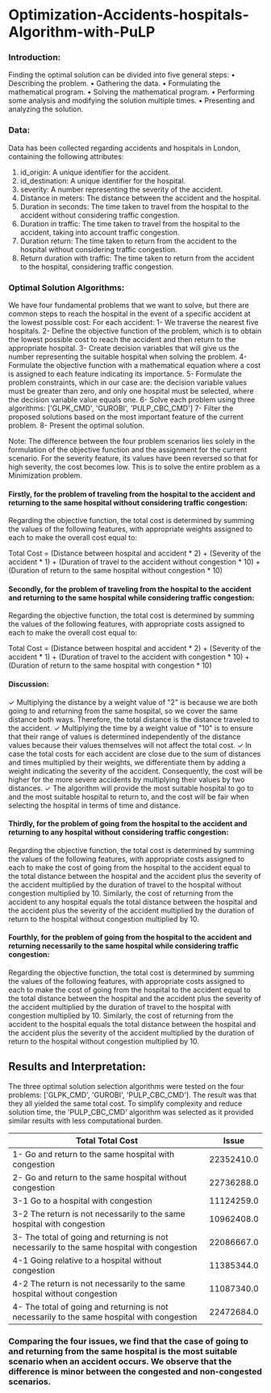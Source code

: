 # Optimization-Accidents-hospitals-Algorithm-with-PuLP

### Introduction:
Finding the optimal solution can be divided into five general steps:
• Describing the problem.
• Gathering the data.
• Formulating the mathematical program.
• Solving the mathematical program.
• Performing some analysis and modifying the solution multiple times.
• Presenting and analyzing the solution.

### Data:
Data has been collected regarding accidents and hospitals in London, containing the following attributes:

1. id_origin: A unique identifier for the accident.
2. id_destination: A unique identifier for the hospital.
3. severity: A number representing the severity of the accident.
4. Distance in meters: The distance between the accident and the hospital.
5. Duration in seconds: The time taken to travel from the hospital to the accident without considering traffic congestion.
6. Duration in traffic: The time taken to travel from the hospital to the accident, taking into account traffic congestion.
7. Duration return: The time taken to return from the accident to the hospital without considering traffic congestion.
8. Return duration with traffic: The time taken to return from the accident to the hospital, considering traffic congestion.

### Optimal Solution Algorithms:
We have four fundamental problems that we want to solve, but there are common steps to reach the hospital in the event of a specific accident at the lowest possible cost:
For each accident:
1- We traverse the nearest five hospitals.
2- Define the objective function of the problem, which is to obtain the lowest possible cost to reach the accident and then return to the appropriate hospital.
3- Create decision variables that will give us the number representing the suitable hospital when solving the problem.
4- Formulate the objective function with a mathematical equation where a cost is assigned to each feature indicating its importance.
5- Formulate the problem constraints, which in our case are: the decision variable values must be greater than zero, and only one hospital must be selected, where the decision variable value equals one.
6- Solve each problem using three algorithms: ['GLPK_CMD', 'GUROBI', 'PULP_CBC_CMD']
7- Filter the proposed solutions based on the most important feature of the current problem.
8- Present the optimal solution.


Note: The difference between the four problem scenarios lies solely in the formulation of the objective function and the assignment for the current scenario. For the severity feature, its values have been reversed so that for high severity, the cost becomes low. This is to solve the entire problem as a Minimization problem.

#### Firstly, for the problem of traveling from the hospital to the accident and returning to the same hospital without considering traffic congestion:

Regarding the objective function, the total cost is determined by summing the values of the following features, with appropriate weights assigned to each to make the overall cost equal to:

Total Cost = (Distance between hospital and accident * 2) + (Severity of the accident * 1) + (Duration of travel to the accident without congestion * 10) + (Duration of return to the same hospital without congestion * 10)


#### Secondly, for the problem of traveling from the hospital to the accident and returning to the same hospital while considering traffic congestion:

Regarding the objective function, the total cost is determined by summing the values of the following features, with appropriate costs assigned to each to make the overall cost equal to:

Total Cost = (Distance between hospital and accident * 2) + (Severity of the accident * 1) + (Duration of travel to the accident with congestion * 10) + (Duration of return to the same hospital with congestion * 10)

#### Discussion:
✓ Multiplying the distance by a weight value of "2" is because we are both going to and returning from the same hospital, so we cover the same distance both ways. Therefore, the total distance is the distance traveled to the accident.
✓ Multiplying the time by a weight value of "10" is to ensure that their range of values is determined independently of the distance values because their values themselves will not affect the total cost.
✓ In case the total costs for each accident are close due to the sum of distances and times multiplied by their weights, we differentiate them by adding a weight indicating the severity of the accident. Consequently, the cost will be higher for the more severe accidents by multiplying their values by two distances.
✓ The algorithm will provide the most suitable hospital to go to and the most suitable hospital to return to, and the cost will be fair when selecting the hospital in terms of time and distance.

#### Thirdly, for the problem of going from the hospital to the accident and returning to any hospital without considering traffic congestion:

Regarding the objective function, the total cost is determined by summing the values of the following features, with appropriate costs assigned to each to make the cost of going from the hospital to the accident equal to the total distance between the hospital and the accident plus the severity of the accident multiplied by the duration of travel to the hospital without congestion multiplied by 10. Similarly, the cost of returning from the accident to any hospital equals the total distance between the hospital and the accident plus the severity of the accident multiplied by the duration of return to the hospital without congestion multiplied by 10.


#### Fourthly, for the problem of going from the hospital to the accident and returning necessarily to the same hospital while considering traffic congestion:

Regarding the objective function, the total cost is determined by summing the values of the following features, with appropriate costs assigned to each to make the cost of going from the hospital to the accident equal to the total distance between the hospital and the accident plus the severity of the accident multiplied by the duration of travel to the hospital with congestion multiplied by 10. Similarly, the cost of returning from the accident to the hospital equals the total distance between the hospital and the accident plus the severity of the accident multiplied by the duration of return to the hospital without congestion multiplied by 10.


## Results and Interpretation:
The three optimal solution selection algorithms were tested on the four problems: ['GLPK_CMD', 'GUROBI', 'PULP_CBC_CMD']. The result was that they all yielded the same total cost. To simplify complexity and reduce solution time, the 'PULP_CBC_CMD' algorithm was selected as it provided similar results with less computational burden.

| Total Total Cost | Issue |
|-----------------------|---------|
| 1- Go and return to the same hospital with congestion| 22352410.0|
| 2- Go and return to the same hospital without congestion| 22736288.0|
| 3-1 Go to a hospital with congestion| 11124259.0|
| 3-2 The return is not necessarily to the same hospital with congestion| 10962408.0|
| 3- The total of going and returning is not necessarily to the same hospital with congestion| 22086667.0|
| 4-1 Going relative to a hospital without congestion| 11385344.0|
| 4-2 The return is not necessarily to the same hospital without congestion| 11087340.0|
| 4- The total of going and returning is not necessarily to the same hospital with congestion| 22472684.0|

### Comparing the four issues, we find that the case of going to and returning from the same hospital is the most suitable scenario when an accident occurs. We observe that the difference is minor between the congested and non-congested scenarios.











